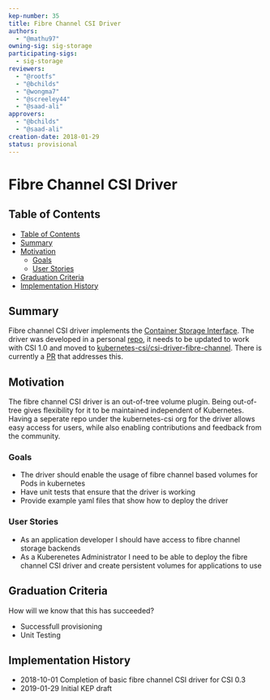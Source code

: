 ```yaml
---
kep-number: 35
title: Fibre Channel CSI Driver
authors:
  - "@mathu97"
owning-sig: sig-storage
participating-sigs:
  - sig-storage
reviewers:
  - "@rootfs"
  - "@bchilds"
  - "@wongma7"
  - "@screeley44"
  - "@saad-ali"
approvers:
  - "@bchilds"
  - "@saad-ali"
creation-date: 2018-01-29
status: provisional
---
```


# Fibre Channel CSI Driver

## Table of Contents

* [Table of Contents](#table-of-contents)
* [Summary](#summary)
* [Motivation](#motivation)
    * [Goals](#goals)
    * [User Stories](#user-stories)
* [Graduation Criteria](#graduation-criteria)
* [Implementation History](#implementation-history)

[Tools for generating]: https://github.com/ekalinin/github-markdown-toc

## Summary

Fibre channel CSI driver implements the [Container Storage Interface](https://github.com/container-storage-interface/spec/tree/master). The driver was developed in a personal [repo](https://github.com/mathu97/FC-CSI-Driver), it needs to be 
updated to work with CSI 1.0 and moved to [kubernetes-csi/csi-driver-fibre-channel](https://github.com/kubernetes-csi/csi-driver-fibre-channel).
There is currently a [PR](https://github.com/kubernetes-csi/csi-driver-fibre-channel/pull/1) that addresses this.

## Motivation
The fibre channel CSI driver is an out-of-tree volume plugin. Being out-of-tree gives flexibility for it to be 
maintained independent of Kubernetes. Having a seperate repo under the kubernetes-csi org for the 
driver allows easy access for users, while also enabling contributions and feedback from the community.

### Goals

* The driver should enable the usage of fibre channel based volumes for Pods in kubernetes
* Have unit tests that ensure that the driver is working
* Provide example yaml files that show how to deploy the driver

### User Stories
* As an application developer I should have access to fibre channel storage backends
* As a Kuberenetes Administrator I need to be able to deploy the fibre channel CSI driver and create 
persistent volumes for applications to use

## Graduation Criteria

How will we know that this has succeeded?
* Successfull provisioning 
* Unit Testing

## Implementation History
* 2018-10-01 Completion of basic fibre channel CSI driver for CSI 0.3
* 2019-01-29 Initial KEP draft
